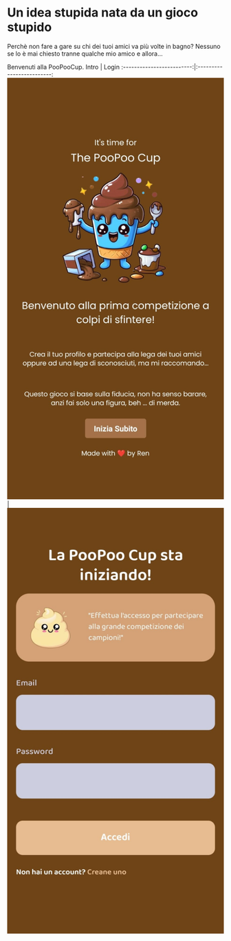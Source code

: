 
# Un idea stupida nata da un gioco stupido

Perchè non fare a gare su chi dei tuoi amici va più volte in bagno? Nessuno se lo è mai chiesto tranne qualche mio amico e allora...

Benvenuti alla PooPooCup.
Intro           |  Login
:-------------------------:|:-------------------------:
![](https://github.com/renato-milano/PooPooCup/blob/master/assets/images/git_login.jpeg)  |  ![](https://github.com/renato-milano/PooPooCup/blob/master/assets/images/git_intro.jpeg)


